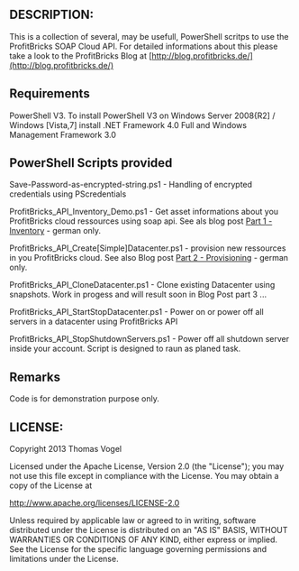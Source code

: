 ## DESCRIPTION:

This is a collection of several, may be usefull, PowerShell scritps to use the ProfitBricks SOAP Cloud API. For detailed informations about this please take a look to the ProfitBricks Blog at [http://blog.profitbricks.de/](http://blog.profitbricks.de/)

## Requirements

PowerShell V3. To install PowerShell V3 on Windows Server 2008{R2] / Windows [Vista,7] install .NET Framework 4.0  Full and Windows Management Framework 3.0

## PowerShell Scripts provided

Save-Password-as-encrypted-string.ps1 - Handling of encrypted credentials using PScredentials

ProfitBricks_API_Inventory_Demo.ps1 - Get asset informations about you ProfitBricks cloud ressources using soap api. See als blog post [Part 1 - Inventory](http://blog.profitbricks.de/benutzung-der-profitbricks-api-mit-power-shell-teil-1-basics-und-inventarisierung/) - german only.

ProfitBricks_API_Create[Simple]Datacenter.ps1 - provision new ressources in you ProfitBricks cloud. See also Blog post [Part 2 - Provisioning](http://blog.profitbricks.de/benutzung-der-profitbricks-api-mit-power-shell-teil-2-provisionieren-von-ressourcen/) - german only.

ProfitBricks_API_CloneDatacenter.ps1 - Clone existing Datacenter using snapshots. Work in progess and will result soon in Blog Post part 3 ...

ProfitBricks_API_StartStopDatacenter.ps1 - Power on or power off all servers in a datacenter using ProfitBricks API
 
ProfitBricks_API_StopShutdownServers.ps1 - Power off all shutdown server inside your account. Script is designed to raun as planed task.

## Remarks

Code is for demonstration purpose only.

## LICENSE:

Copyright 2013 Thomas Vogel

Licensed under the Apache License, Version 2.0 (the "License");
you may not use this file except in compliance with the License.
You may obtain a copy of the License at

http://www.apache.org/licenses/LICENSE-2.0

Unless required by applicable law or agreed to in writing, software
distributed under the License is distributed on an "AS IS" BASIS,
WITHOUT WARRANTIES OR CONDITIONS OF ANY KIND, either express or implied.
See the License for the specific language governing permissions and
limitations under the License.

